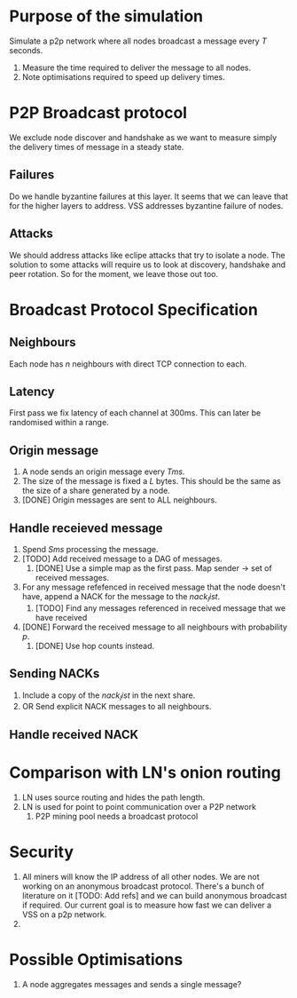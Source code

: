 
# Purpose of the simulation

Simulate a p2p network where all nodes broadcast a message every $T$
seconds.

1. Measure the time required to deliver the message to all nodes.
2. Note optimisations required to speed up delivery times.

# P2P Broadcast protocol

We exclude node discover and handshake as we want to measure simply
the delivery times of message in a steady state.

## Failures

Do we handle byzantine failures at this layer. It seems that we can
leave that for the higher layers to address. VSS addresses byzantine
failure of nodes. 

## Attacks

We should address attacks like eclipe attacks that try to isolate a
node. The solution to some attacks will require us to look at
discovery, handshake and peer rotation. So for the moment, we leave
those out too.

# Broadcast Protocol Specification

## Neighbours

Each node has $n$ neighbours with direct TCP connection to each.

## Latency

First pass we fix latency of each channel at 300ms. This can later be
randomised within a range.

## Origin message

1. A node sends an origin message every $Tms$.
2. The size of the message is fixed a $L$ bytes. This should be the
   same as the size of a share generated by a node.
3. [DONE] Origin messages are sent to ALL neighbours.
   
## Handle receieved message

1. Spend $Sms$ processing the message.
2. [TODO] Add received message to a DAG of messages.
   1. [DONE] Use a simple map as the first pass. Map sender -> set of received messages.
3. For any message refefenced in received message that the node
   doesn't have, append a NACK for the message to the $nack_list$.
   1. [TODO] Find any messages referenced in received message that we have received
4. [DONE] Forward the received message to all neighbours with probability $p$.
   1. [DONE] Use hop counts instead. 
   
      
## Sending NACKs

1. Include a copy of the $nack_list$ in the next share.
2. OR Send explicit NACK messages to all neighbours.

## Handle received NACK

# Comparison with LN's onion routing

1. LN uses source routing and hides the path length.
2. LN is used for point to point communication over a P2P network
   1. P2P mining pool needs a broadcast protocol

# Security

1. All miners will know the IP address of all other nodes. We are not
   working on an anonymous broadcast protocol. There's a bunch of
   literature on it [TODO: Add refs] and we can build anonymous
   broadcast if required. Our current goal is to measure how fast we
   can deliver a VSS on a p2p network.
2. 

# Possible Optimisations

1. A node aggregates messages and sends a single message?
